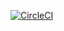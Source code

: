 [![CircleCI](https://dl.circleci.com/status-badge/img/gh/Azowyl/coveralls-go/tree/main.svg?style=shield)](https://dl.circleci.com/status-badge/redirect/gh/Azowyl/coveralls-go/tree/main)